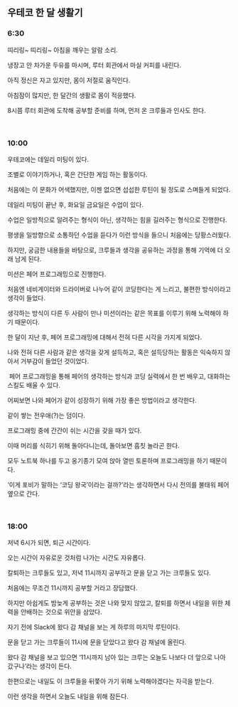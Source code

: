 ## 우테코 한 달 생활기
### 6:30

띠리링~ 띠리링~ 아침을 깨우는 알람 소리.

냉장고 안 차가운 두유를 마시며, 루터 회관에서 마실 커피를 내린다.

아직 정신은 자고 있지만, 몸이 저절로 움직인다.

아침잠이 많지만, 한 달간의 생활로 몸이 적응했다.

8시쯤 루터 회관에 도착해 공부할 준비를 하며, 먼저 온 크루들과 인사도 한다.

<br/>

### 10:00

우테코에는 데일리 미팅이 있다.

조별로 이야기하거나, 혹은 간단한 게임 하는 활동이다.

처음에는 이 문화가 어색했지만, 이젠 없으면 섭섭한 루틴이 될 정도로 스며들게 되었다.

데일리 미팅이 끝난 후, 화요일 금요일은 수업이 있다.

수업은 일방적으로 알려주는 형식이 아닌, 생각하는 힘을 길러주는 형식으로 진행한다.

평생을 일방향으로 소통하던 수업을 듣다가 이런 방식을 들으니 처음에는 당황스러웠다.

하지만, 궁금한 내용들을 바탕으로, 크루들과 생각을 공유하는 과정을 통해 기억에 더 오래 남게 된다.

미션은 페어 프로그래밍으로 진행한다.

처음엔 네비게이터와 드라이버로 나누어 같이 코딩한다는 게 느리고, 불편한 방식이라고 생각이 들었다.

생각하는 방식이 다른 두 사람이 만나 미션이라는 같은 목표를 이루기 위해 노력해야 하기 때문이다.

한 달이 지난 후, 페어 프로그래밍에 대해서 전혀 다른 시각을 가지게 되었다.

나와 전혀 다른 사람과 같은 생각을 갖게 설득하고, 혹은 설득당하는 활동은 익숙하지 않아서 거부감이 들었던 것이었다.

 페어 프로그래밍을 통해 페어의 생각하는 방식과 코딩 실력에서 한 번 배우고, 대화하는 스킬도 배울 수 있다.

어찌보면 나와 페어가 같이 성장하기 위해 가장 좋은 방법이라고 생각한다.

같이 쌓는 전우애(?)는 덤이다.

프로그래밍 중에 간간이 쉬는 시간을 갖을 때가 있다.

이때 머리를 식히기 위해 돌아다니는데, 돌아보면 흠칫 놀라곤 한다.

모두 노트북 하나를 두고 옹기종기 모여 앉아 열띤 토론하며 프로그래밍을 하기 때문이다.

‘이게 포비가 말하는 ‘코딩 왕국’이라는 걸까?’라는 생각하면서 다시 전의를 불태워 페어 옆으로 간다.

<br/>

### 18:00

저녁 6시가 되면, 퇴근 시간이다.

오는 시간이 자유로운 것처럼 나가는 시간도 자유롭다.

칼퇴하는 크루들도 있고, 저녁 11시까지 공부하고 문을 닫고 가는 크루들도 있다.

처음에는 무조건 11시까지 공부할 거라고 장담했다.

하지만 아쉽게도 밤늦게 공부하는 것은 나와 맞지 않았고, 칼퇴를 하면서 내일을 위한 체력을 안배하는 것으로 위안을 삼았다.

자기 전에 Slack에 왔다 감 채널을 보는 게 하루의 마지막 루틴이다.

문을 닫고 가는 크루들이 11시에 문을 닫았다고 왔다 감 채널에 올린다.

왔다 감 채널을 보고 있으면 ‘11시까지 남아 있는 크루는 오늘도 나보다 더 앞으로 나아갔구나’라는 생각이 든다.

한편으로는 내일도 이 크루들을 뒤쫓아 가기 위해 노력해야겠다는 자극을 받는다.

이런 생각을 하면서 오늘도 내일을 위해 잠든다.
